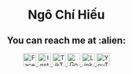 # <p align="center">Ngô Chí Hiếu</p>

<h2 align="center">You can reach me at :alien:</h2>

<p align="center">
  <a href="https://www.facebook.com/hieu.ngo.chi.773">
    <img src="https://www.vectorlogo.zone/logos/facebook/facebook-official.svg" alt="Facebook" height="30" width="30">
  </a>
  
  <a href="https://www.instagram.com/_chihieu.59/">
    <img src="https://www.vectorlogo.zone/logos/instagram/instagram-icon.svg" alt="Instagram" height="30" width="30">
  </a>
  
  <a href="https://www.tiktok.com/@_chihieu.59/">
    <img src="https://raw.githubusercontent.com/gilbarbara/logos/master/logos/tiktok-icon.svg" alt="TikTok" height="30" width="30">
  </a>
  
  <a href="mailto:hieungochi2006@gmail.com">
    <img src="https://www.vectorlogo.zone/logos/google/google-icon.svg" alt="Google" height="30" width="30">
  </a>
  
  <a href="linkedin.com/in/ngô-chí-hiếu-54443122a">
    <img src="https://www.vectorlogo.zone/logos/linkedin/linkedin-icon.svg" alt="Linkedin" height="30" width="30">
  </a>
  
  <a href="https://www.youtube.com/channel/UCw-_-lpkMGW_7Pq7Sqr5zRw">
    <img src="https://www.vectorlogo.zone/logos/youtube/youtube-icon.svg" alt="YouTube" height="30" width="30">
  </a>
</p>

